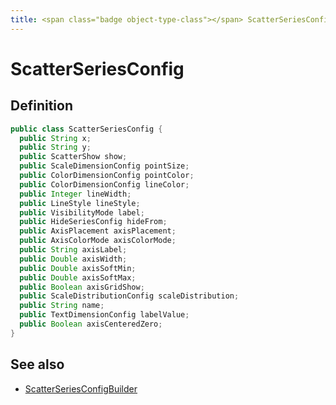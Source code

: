 ```yaml
---
title: <span class="badge object-type-class"></span> ScatterSeriesConfig
---
```

# <span class="badge object-type-class"></span> ScatterSeriesConfig

## Definition

```java
public class ScatterSeriesConfig {
  public String x;
  public String y;
  public ScatterShow show;
  public ScaleDimensionConfig pointSize;
  public ColorDimensionConfig pointColor;
  public ColorDimensionConfig lineColor;
  public Integer lineWidth;
  public LineStyle lineStyle;
  public VisibilityMode label;
  public HideSeriesConfig hideFrom;
  public AxisPlacement axisPlacement;
  public AxisColorMode axisColorMode;
  public String axisLabel;
  public Double axisWidth;
  public Double axisSoftMin;
  public Double axisSoftMax;
  public Boolean axisGridShow;
  public ScaleDistributionConfig scaleDistribution;
  public String name;
  public TextDimensionConfig labelValue;
  public Boolean axisCenteredZero;
}
```
## See also

 * <span class="badge builder"></span> [ScatterSeriesConfigBuilder](./builder-ScatterSeriesConfigBuilder.md)
